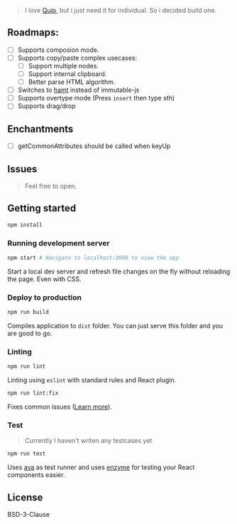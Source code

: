> I love [Quip](http://quip.com), but i just need it for individual. So i decided build one.

## Roadmaps:
- [ ] Supports composion mode.
- [ ] Supports copy/paste complex usecases:
  - [ ] Support multiple nodes.
  - [ ] Support internal clipboard.
  - [ ] Better parse HTML algorithm.
- [ ] Switches to [hamt](https://github.com/mattbierner/hamt) instead of immutable-js
- [ ] Supports overtype mode (Press `insert` then type sth)
- [ ] Supports drag/drop

## Enchantments
- [ ] getCommonAttributes should be called when keyUp

## Issues

> Feel free to open.

## Getting started

```bash
npm install
```

### Running development server

```bash
npm start # Navigate to localhost:3000 to view the app
```

Start a local dev server and refresh file changes on the fly without reloading the page. Even with CSS.

### Deploy to production

```bash
npm run build
```

Compiles application to `dist` folder. You can just serve this folder and you are good to go.

### Linting

```bash
npm run lint
```

Linting using `eslint` with standard rules and React plugin.

```bash
npm run lint:fix
```

Fixes common issues ([Learn more](http://eslint.org/docs/user-guide/command-line-interface.html#fix)).

### Test

> Currently I haven't writen any testcases yet

```bash
npm run test
```

Uses [ava](https://github.com/sindresorhus/ava) as test runner and uses [enzyme](https://github.com/airbnb/enzyme)
for testing your React components easier.

## License

BSD-3-Clause
